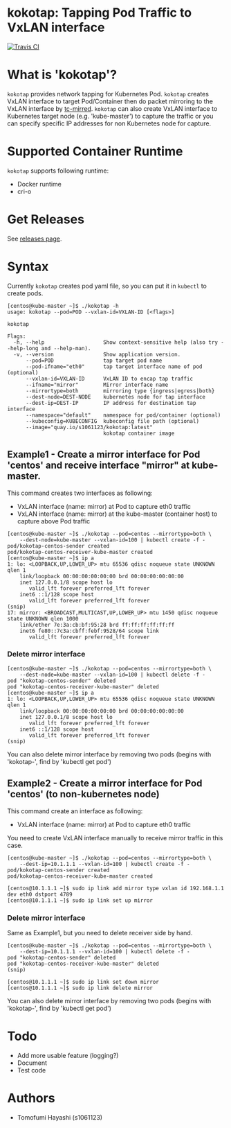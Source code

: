 # kokotap: Tapping Pod Traffic to VxLAN interface
[![Travis CI](https://travis-ci.org/redhat-nfvpe/kokotap.svg?branch=master)](https://travis-ci.org/redhat-nfvpe/kokotap/builds)

# What is 'kokotap'?

`kokotap` provides network tapping for Kubernetes Pod. `kokotap` creates VxLAN interface to target Pod/Container then do packet mirroring to the VxLAN interface by [tc-mirred](http://man7.org/linux/man-pages/man8/tc-mirred.8.html). `kokotap` can also create VxLAN interface to Kubernetes target node (e.g. 'kube-master') to capture the traffic or you can specify specific IP addresses for non Kubernetes node for capture.

# Supported Container Runtime

`kokotap` supports following runtime:

- Docker runtime
- cri-o 

# Get Releases
See [releases page](https://github.com/redhat-nfvpe/kokotap/releases).

# Syntax

Currently `kokotap` creates pod yaml file, so you can put it in `kubectl` to create pods.

```
[centos@kube-master ~]$ ./kokotap -h
usage: kokotap --pod=POD --vxlan-id=VXLAN-ID [<flags>]

kokotap

Flags:
  -h, --help                   Show context-sensitive help (also try --help-long and --help-man).
  -v, --version                Show application version.
      --pod=POD                tap target pod name
      --pod-ifname="eth0"      tap target interface name of pod (optional)
      --vxlan-id=VXLAN-ID      VxLAN ID to encap tap traffic
      --ifname="mirror"        Mirror interface name
      --mirrortype=both        mirroring type {ingress|egress|both}
      --dest-node=DEST-NODE    kubernetes node for tap interface
      --dest-ip=DEST-IP        IP address for destination tap interface
      --namespace="default"    namespace for pod/container (optional)
      --kubeconfig=KUBECONFIG  kubeconfig file path (optional)
      --image="quay.io/s1061123/kokotap:latest"
                               kokotap container image
```

## Example1 - Create a mirror interface for Pod 'centos' and receive interface "mirror" at kube-master.

This command creates two interfaces as following:

- VxLAN interface (name: mirror) at Pod to capture eth0 traffic
- VxLAN interface (name: mirror) at the kube-master (container host) to capture above Pod traffic

```
[centos@kube-master ~]$ ./kokotap --pod=centos --mirrortype=both \
    --dest-node=kube-master --vxlan-id=100 | kubectl create -f -
pod/kokotap-centos-sender created
pod/kokotap-centos-receiver-kube-master created
[centos@kube-master ~]$ ip a
1: lo: <LOOPBACK,UP,LOWER_UP> mtu 65536 qdisc noqueue state UNKNOWN qlen 1
    link/loopback 00:00:00:00:00:00 brd 00:00:00:00:00:00
    inet 127.0.0.1/8 scope host lo
       valid_lft forever preferred_lft forever
    inet6 ::1/128 scope host 
       valid_lft forever preferred_lft forever
(snip)
17: mirror: <BROADCAST,MULTICAST,UP,LOWER_UP> mtu 1450 qdisc noqueue state UNKNOWN qlen 1000
    link/ether 7e:3a:cb:bf:95:28 brd ff:ff:ff:ff:ff:ff
    inet6 fe80::7c3a:cbff:febf:9528/64 scope link 
       valid_lft forever preferred_lft forever
```

### Delete mirror interface

```
[centos@kube-master ~]$ ./kokotap --pod=centos --mirrortype=both \
    --dest-node=kube-master --vxlan-id=100 | kubectl delete -f -
pod "kokotap-centos-sender" deleted
pod "kokotap-centos-receiver-kube-master" deleted
[centos@kube-master ~]$ ip a
1: lo: <LOOPBACK,UP,LOWER_UP> mtu 65536 qdisc noqueue state UNKNOWN qlen 1
    link/loopback 00:00:00:00:00:00 brd 00:00:00:00:00:00
    inet 127.0.0.1/8 scope host lo
       valid_lft forever preferred_lft forever
    inet6 ::1/128 scope host 
       valid_lft forever preferred_lft forever
(snip)
```

You can also delete mirror interface by removing two pods (begins with 'kokotap-', find by 'kubectl get pod')

## Example2 - Create a mirror interface for Pod 'centos' (to non-kubernetes node)

This command create an interface as following:

- VxLAN interface (name: mirror) at Pod to capture eth0 traffic

You need to create VxLAN interface manually to receive mirror traffic in this case.

```
[centos@kube-master ~]$ ./kokotap --pod=centos --mirrortype=both \
    --dest-ip=10.1.1.1 --vxlan-id=100 | kubectl create -f -
pod/kokotap-centos-sender created
pod/kokotap-centos-receiver-kube-master created
```

```
[centos@10.1.1.1 ~]$ sudo ip link add mirror type vxlan id 192.168.1.1 dev eth0 dstport 4789
[centos@10.1.1.1 ~]$ sudo ip link set up mirror
```

### Delete mirror interface

Same as Example1, but you need to delete receiver side by hand.

```
[centos@kube-master ~]$ ./kokotap --pod=centos --mirrortype=both \
    --dest-ip=10.1.1.1 --vxlan-id=100 | kubectl delete -f -
pod "kokotap-centos-sender" deleted
pod "kokotap-centos-receiver-kube-master" deleted
(snip)
```

```
[centos@10.1.1.1 ~]$ sudo ip link set down mirror
[centos@10.1.1.1 ~]$ sudo ip link delete mirror
```

You can also delete mirror interface by removing two pods (begins with 'kokotap-', find by 'kubectl get pod')

# Todo
- Add more usable feature (logging?)
- Document
- Test code

# Authors
- Tomofumi Hayashi (s1061123)
